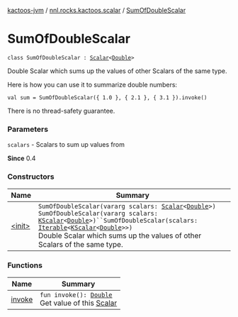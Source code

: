 [kactoos-jvm](../../index.md) / [nnl.rocks.kactoos.scalar](../index.md) / [SumOfDoubleScalar](./index.md)

# SumOfDoubleScalar

`class SumOfDoubleScalar : `[`Scalar`](../../nnl.rocks.kactoos/-scalar/index.md)`<`[`Double`](https://kotlinlang.org/api/latest/jvm/stdlib/kotlin/-double/index.html)`>`

Double Scalar which sums up the values of other Scalars of the same type.

Here is how you can use it to summarize double numbers:

`val sum = SumOfDoubleScalar({ 1.0 }, { 2.1 }, { 3.1 }).invoke()`

There is no thread-safety guarantee.

### Parameters

`scalars` - Scalars to sum up values from

**Since**
0.4

### Constructors

| Name | Summary |
|---|---|
| [&lt;init&gt;](-init-.md) | `SumOfDoubleScalar(vararg scalars: `[`Scalar`](../../nnl.rocks.kactoos/-scalar/index.md)`<`[`Double`](https://kotlinlang.org/api/latest/jvm/stdlib/kotlin/-double/index.html)`>)`<br>`SumOfDoubleScalar(vararg scalars: `[`KScalar`](../../nnl.rocks.kactoos/-k-scalar.md)`<`[`Double`](https://kotlinlang.org/api/latest/jvm/stdlib/kotlin/-double/index.html)`>)``SumOfDoubleScalar(scalars: `[`Iterable`](https://kotlinlang.org/api/latest/jvm/stdlib/kotlin.collections/-iterable/index.html)`<`[`KScalar`](../../nnl.rocks.kactoos/-k-scalar.md)`<`[`Double`](https://kotlinlang.org/api/latest/jvm/stdlib/kotlin/-double/index.html)`>>)`<br>Double Scalar which sums up the values of other Scalars of the same type. |

### Functions

| Name | Summary |
|---|---|
| [invoke](invoke.md) | `fun invoke(): `[`Double`](https://kotlinlang.org/api/latest/jvm/stdlib/kotlin/-double/index.html)<br>Get value of this [Scalar](../../nnl.rocks.kactoos/-scalar/index.md) |
